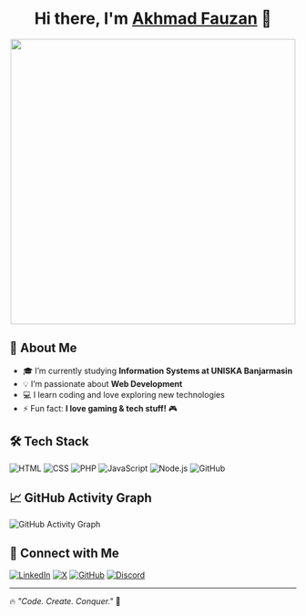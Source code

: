 <h1 align="center">Hi there, I'm <a href="https://github.com/Tzannns">Akhmad Fauzan</a> 👋</h1>

<p align="center">
  <img src="https://media.giphy.com/media/QTfX9Ejfra3ZmNxh6B/giphy.gif" width="500">
</p>

## 🚀 About Me
- 🎓 I’m currently studying **Information Systems at UNISKA Banjarmasin**  
- 💡 I’m passionate about **Web Development**  
- 💻 I learn coding and love exploring new technologies  
- ⚡ Fun fact: **I love gaming & tech stuff!** 🎮  

## 🛠 Tech Stack
![HTML](https://img.shields.io/badge/-HTML5-E34F26?style=flat&logo=html5&logoColor=white)
![CSS](https://img.shields.io/badge/-CSS3-1572B6?style=flat&logo=css3&logoColor=white)
![PHP](https://img.shields.io/badge/-PHP-777BB4?style=flat&logo=php&logoColor=white)
![JavaScript](https://img.shields.io/badge/-JavaScript-F7DF1E?style=flat&logo=javascript&logoColor=black)
![Node.js](https://img.shields.io/badge/-Node.js-339933?style=flat&logo=node.js&logoColor=white)
![GitHub](https://img.shields.io/badge/-GitHub-181717?style=flat&logo=github)

## 📈 GitHub Activity Graph  
![GitHub Activity Graph](https://github-readme-activity-graph.vercel.app/graph?username=Tzannns&theme=github-dark&hide_border=true)


## 🔗 Connect with Me
[![LinkedIn](https://img.shields.io/badge/-LinkedIn-0077B5?style=flat&logo=linkedin&logoColor=white)](https://www.linkedin.com/in/akhmad-fauzan-287193236/)
[![X](https://img.shields.io/badge/-X-000000?style=flat&logo=x&logoColor=white)](https://x.com/NapaGuaMulu?t=TRHmw1UvwyMRDHcuPS562Q&s=09)
[![GitHub](https://img.shields.io/badge/-GitHub-181717?style=flat&logo=github&logoColor=white)](https://github.com/Tzannns)
[![Discord](https://img.shields.io/badge/-Discord-5865F2?style=flat&logo=discord&logoColor=white)](https://discord.com/users/sierrabluee)

---
🔥 _"Code. Create. Conquer."_ 🚀
